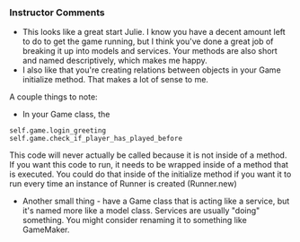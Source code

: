 ### Instructor Comments

+ This looks like a great start Julie. I know you have a decent amount left to do to get the game running, but I think you've done a great job of breaking it up into models and services. Your methods are also short and named descriptively, which makes me happy.
+ I also like that you're creating relations between objects in your Game initialize method. That makes a lot of sense to me.

A couple things to note:
+ In your Game class, the
```
self.game.login_greeting
self.game.check_if_player_has_played_before
```
This code will never actually be called because it is not inside of a method. If you want this code to run, it needs to be wrapped inside of a method that is executed. You could do that inside of the initialize method if you want it to run every time an instance of Runner is created (Runner.new)

+ Another small thing - have a Game class that is acting like a service, but it's named more like a model class. Services are usually "doing" something. You might consider renaming it to something like GameMaker.

